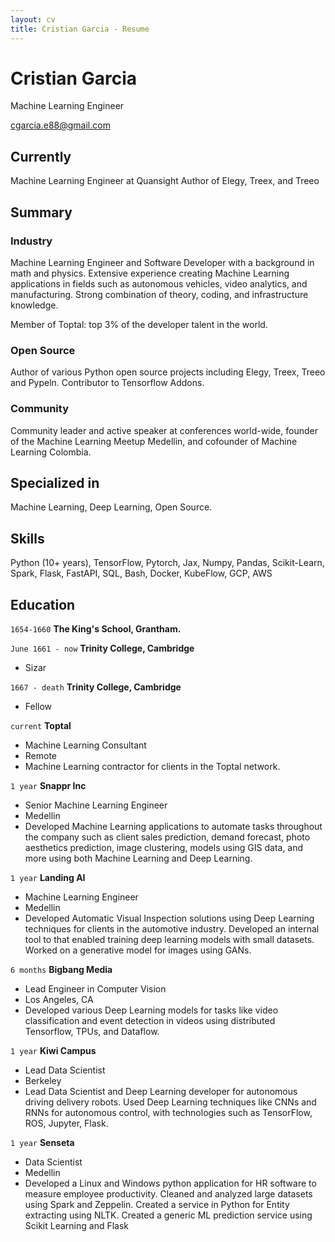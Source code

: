 ```yaml
---
layout: cv
title: Cristian Garcia - Resume
---
```

# Cristian Garcia
Machine Learning Engineer

<div id="webaddress">
<a href="cgarcia.e88@gmail.com">cgarcia.e88@gmail.com</a>
</div>


## Currently

Machine Learning Engineer at Quansight
Author of Elegy, Treex, and Treeo

## Summary

### Industry
Machine Learning Engineer and Software Developer with a background in math and physics. Extensive
experience creating Machine Learning applications in fields such as autonomous vehicles, video analytics, and
manufacturing. Strong combination of theory, coding, and infrastructure knowledge.

Member of Toptal: top 3% of the developer talent in the world.

### Open Source
Author of various Python open source projects including Elegy, Treex, Treeo and Pypeln. Contributor to Tensorflow Addons. 

### Community
Community leader and active speaker at conferences world-wide, founder of the Machine Learning Meetup Medellin, and cofounder of Machine Learning Colombia.

## Specialized in

Machine Learning, Deep Learning, Open Source.

## Skills
Python (10+ years), TensorFlow, Pytorch, Jax, Numpy, Pandas, Scikit-Learn, Spark, Flask, FastAPI,
SQL, Bash, Docker, KubeFlow, GCP, AWS


## Education

`1654-1660`
__The King's School, Grantham.__

`June 1661 - now`
__Trinity College, Cambridge__

- Sizar

`1667 - death`
__Trinity College, Cambridge__

- Fellow

`current`
**Toptal**
- Machine Learning Consultant
- Remote
- Machine Learning contractor for clients in the Toptal network.


`1 year`
**Snappr Inc**
- Senior Machine Learning Engineer
- Medellin
- Developed Machine Learning applications to automate tasks throughout the company such as client sales prediction, demand forecast, photo aesthetics prediction, image clustering, models using GIS data, and more using both Machine Learning and Deep Learning.



`1 year`
**Landing AI**
- Machine Learning Engineer
- Medellin
- Developed Automatic Visual Inspection solutions using Deep Learning techniques for clients in the automotive industry. Developed an internal tool to that enabled training deep learning models with small datasets. Worked on a generative model for images using GANs.



`6 months`
**Bigbang Media**
- Lead Engineer in Computer Vision
- Los Angeles, CA
- Developed various Deep Learning models for tasks like video classification and event detection in videos using distributed Tensorflow, TPUs, and Dataflow.



`1 year`
**Kiwi Campus**
- Lead Data Scientist
- Berkeley
- Lead Data Scientist and Deep Learning developer for autonomous driving delivery robots. Used
Deep Learning techniques like CNNs and RNNs for autonomous control,
with technologies such as TensorFlow, ROS, Jupyter, Flask.


`1 year`
**Senseta**
- Data Scientist
- Medellin
- Developed a Linux and Windows python
application for HR software to measure employee productivity. Cleaned
and analyzed large datasets using Spark and Zeppelin. Created a service in
Python for Entity extracting using NLTK. Created a generic ML prediction
service using Scikit Learning and Flask